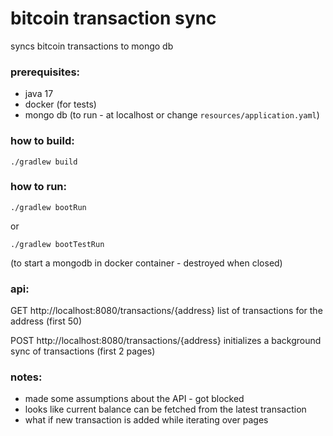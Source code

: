 
# bitcoin transaction sync

syncs bitcoin transactions to mongo db


### prerequisites:

- java 17
- docker (for tests)
- mongo db (to run - at localhost or change `resources/application.yaml`)

### how to build:
```
./gradlew build
```

### how to run:
```
./gradlew bootRun
```
or
```
./gradlew bootTestRun
```
(to start a mongodb in docker container - destroyed when closed)

### api:

GET http://localhost:8080/transactions/{address}
list of transactions for the address (first 50)

POST http://localhost:8080/transactions/{address}
initializes a background sync of transactions (first 2 pages)


### notes:

- made some assumptions about the API - got blocked
- looks like current balance can be fetched from the latest transaction
- what if new transaction is added while iterating over pages